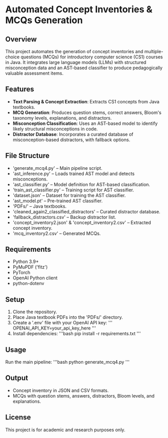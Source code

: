 # Automated Concept Inventories & MCQs Generation

## Overview
This project automates the generation of concept inventories and multiple-choice questions (MCQs) for introductory computer science (CS1) courses in Java. It integrates large language models (LLMs) with structured misconception data and an AST-based classifier to produce pedagogically valuable assessment items.

## Features
- **Text Parsing & Concept Extraction**: Extracts CS1 concepts from Java textbooks.
- **MCQ Generation**: Produces question stems, correct answers, Bloom's taxonomy levels, explanations, and distractors.
- **Misconception Classification**: Uses an AST-based model to identify likely structural misconceptions in code.
- **Distractor Database**: Incorporates a curated database of misconception-based distractors, with fallback options.

## File Structure
- 'generate_mcq4.py' – Main pipeline script.
- 'ast_inference.py' – Loads trained AST model and detects misconceptions.
- 'ast_classifier.py' – Model definition for AST-based classification.
- 'train_ast_classifier.py' – Training script for AST classifier.
- 'dataset.json' – Dataset for training the AST classifier.
- 'ast_model.pt' – Pre-trained AST classifier.
- 'PDFs/' – Java textbooks.
- 'cleaned_again2_classified_distractors' – Curated distractor database.
- 'fallback_distractors.csv' – Backup distractor list.
- 'concept_inventory2.json' & 'concept_inventory2.csv' – Extracted concept inventory.
- 'mcq_inventory2.csv' – Generated MCQs.

## Requirements
- Python 3.9+
- PyMuPDF ('fitz')
- PyTorch
- OpenAI Python client
- python-dotenv

## Setup
1. Clone the repository.
2. Place Java textbook PDFs into the 'PDFs/' directory.
3. Create a '.env' file with your OpenAI API key:
   '''
   OPENAI_API_KEY=your_api_key_here
   '''
4. Install dependencies:
   '''bash
   pip install -r requirements.txt
   '''

## Usage
Run the main pipeline:
'''bash
python generate_mcq4.py
'''

## Output
- Concept inventory in JSON and CSV formats.
- MCQs with question stems, answers, distractors, Bloom levels, and explanations.

## License
This project is for academic and research purposes only.

